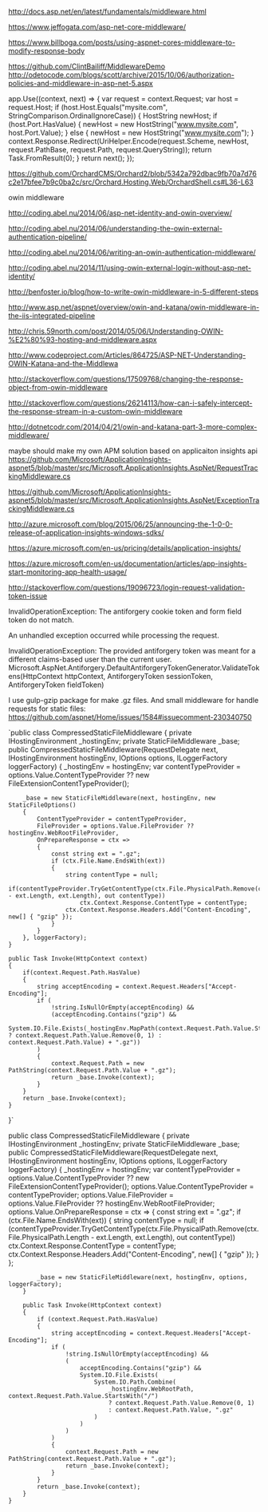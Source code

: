 
http://docs.asp.net/en/latest/fundamentals/middleware.html

https://www.jeffogata.com/asp-net-core-middleware/

https://www.billboga.com/posts/using-aspnet-cores-middleware-to-modify-response-body

https://github.com/ClintBailiff/MiddlewareDemo
http://odetocode.com/blogs/scott/archive/2015/10/06/authorization-policies-and-middleware-in-asp-net-5.aspx

app.Use((context, next) =>
            {
                var request = context.Request;
                var host = request.Host;
                if (host.Host.Equals("mysite.com", StringComparison.OrdinalIgnoreCase))
                {
                    HostString newHost;
                    if (host.Port.HasValue)
                    {
                        newHost = new HostString("www.mysite.com", host.Port.Value);
                    }
                    else
                    {
                        newHost = new HostString("www.mysite.com");
                    }
                    context.Response.Redirect(UriHelper.Encode(request.Scheme, newHost,
                        request.PathBase, request.Path, request.QueryString));
                    return Task.FromResult(0);
                }
                return next();
            });

https://github.com/OrchardCMS/Orchard2/blob/5342a792dbac9fb70a7d76c2e17bfee7b9c0ba2c/src/Orchard.Hosting.Web/OrchardShell.cs#L36-L63



owin middleware

http://coding.abel.nu/2014/06/asp-net-identity-and-owin-overview/

http://coding.abel.nu/2014/06/understanding-the-owin-external-authentication-pipeline/

http://coding.abel.nu/2014/06/writing-an-owin-authentication-middleware/

http://coding.abel.nu/2014/11/using-owin-external-login-without-asp-net-identity/

http://benfoster.io/blog/how-to-write-owin-middleware-in-5-different-steps

http://www.asp.net/aspnet/overview/owin-and-katana/owin-middleware-in-the-iis-integrated-pipeline

http://chris.59north.com/post/2014/05/06/Understanding-OWIN-%E2%80%93-hosting-and-middleware.aspx

http://www.codeproject.com/Articles/864725/ASP-NET-Understanding-OWIN-Katana-and-the-Middlewa

http://stackoverflow.com/questions/17509768/changing-the-response-object-from-owin-middleware

http://stackoverflow.com/questions/26214113/how-can-i-safely-intercept-the-response-stream-in-a-custom-owin-middleware

http://dotnetcodr.com/2014/04/21/owin-and-katana-part-3-more-complex-middleware/

maybe should make my own APM solution based on applicaiton insights api
https://github.com/Microsoft/ApplicationInsights-aspnet5/blob/master/src/Microsoft.ApplicationInsights.AspNet/RequestTrackingMiddleware.cs

https://github.com/Microsoft/ApplicationInsights-aspnet5/blob/master/src/Microsoft.ApplicationInsights.AspNet/ExceptionTrackingMiddleware.cs

http://azure.microsoft.com/blog/2015/06/25/announcing-the-1-0-0-release-of-application-insights-windows-sdks/

https://azure.microsoft.com/en-us/pricing/details/application-insights/

https://azure.microsoft.com/en-us/documentation/articles/app-insights-start-monitoring-app-health-usage/



http://stackoverflow.com/questions/19096723/login-request-validation-token-issue


InvalidOperationException: The antiforgery cookie token and form field token do not match.

An unhandled exception occurred while processing the request.

InvalidOperationException: The provided antiforgery token was meant for a different claims-based user than the current user.
Microsoft.AspNet.Antiforgery.DefaultAntiforgeryTokenGenerator.ValidateTokens(HttpContext httpContext, AntiforgeryToken sessionToken, AntiforgeryToken fieldToken)

I use gulp-gzip package for make .gz files.
And small middleware for handle requests for static files:
https://github.com/aspnet/Home/issues/1584#issuecomment-230340750

`public class CompressedStaticFileMiddleware
{
private IHostingEnvironment _hostingEnv;
private StaticFileMiddleware _base;
public CompressedStaticFileMiddleware(RequestDelegate next, IHostingEnvironment hostingEnv, IOptions options, ILoggerFactory loggerFactory) 
{
_hostingEnv = hostingEnv;
var contentTypeProvider = options.Value.ContentTypeProvider ?? new FileExtensionContentTypeProvider();

        _base = new StaticFileMiddleware(next, hostingEnv, new StaticFileOptions()
        {
            ContentTypeProvider = contentTypeProvider,
            FileProvider = options.Value.FileProvider ?? hostingEnv.WebRootFileProvider,
            OnPrepareResponse = ctx =>
            {
                const string ext = ".gz";
                if (ctx.File.Name.EndsWith(ext))
                {
                    string contentType = null;
                    if(contentTypeProvider.TryGetContentType(ctx.File.PhysicalPath.Remove(ctx.File.PhysicalPath.Length - ext.Length, ext.Length), out contentType))
                        ctx.Context.Response.ContentType = contentType;
                    ctx.Context.Response.Headers.Add("Content-Encoding", new[] { "gzip" });
                }
            }
        }, loggerFactory);
    }

    public Task Invoke(HttpContext context)
    {
        if(context.Request.Path.HasValue)
        {
            string acceptEncoding = context.Request.Headers["Accept-Encoding"];
            if (
                !string.IsNullOrEmpty(acceptEncoding) && 
                (acceptEncoding.Contains("gzip") && 
                System.IO.File.Exists(_hostingEnv.MapPath(context.Request.Path.Value.StartsWith("/") ? context.Request.Path.Value.Remove(0, 1) : context.Request.Path.Value) + ".gz"))
            )
            {
                context.Request.Path = new PathString(context.Request.Path.Value + ".gz");
                return _base.Invoke(context);
            }
        }
        return _base.Invoke(context);
    }
}`

public class CompressedStaticFileMiddleware
    {
        private IHostingEnvironment _hostingEnv;
        private StaticFileMiddleware _base;
        public CompressedStaticFileMiddleware(RequestDelegate next, IHostingEnvironment hostingEnv, IOptions<StaticFileOptions> options, ILoggerFactory loggerFactory)
        {
            _hostingEnv = hostingEnv;
            var contentTypeProvider = options.Value.ContentTypeProvider ?? new FileExtensionContentTypeProvider();
            options.Value.ContentTypeProvider = contentTypeProvider;
            options.Value.FileProvider = options.Value.FileProvider ?? hostingEnv.WebRootFileProvider;
            options.Value.OnPrepareResponse = ctx =>
            {
                const string ext = ".gz";
                if (ctx.File.Name.EndsWith(ext))
                {
                    string contentType = null;
                    if (contentTypeProvider.TryGetContentType(ctx.File.PhysicalPath.Remove(ctx.File.PhysicalPath.Length - ext.Length, ext.Length), out contentType))
                        ctx.Context.Response.ContentType = contentType;
                    ctx.Context.Response.Headers.Add("Content-Encoding", new[] { "gzip" });
                }
            };

            _base = new StaticFileMiddleware(next, hostingEnv, options, loggerFactory);
        }

        public Task Invoke(HttpContext context)
        {
            if (context.Request.Path.HasValue)
            {
                string acceptEncoding = context.Request.Headers["Accept-Encoding"];
                if (
                    !string.IsNullOrEmpty(acceptEncoding) &&
                    (
                        acceptEncoding.Contains("gzip") &&
                        System.IO.File.Exists(
                            System.IO.Path.Combine(
                                _hostingEnv.WebRootPath, context.Request.Path.Value.StartsWith("/") 
                                ? context.Request.Path.Value.Remove(0, 1) 
                                : context.Request.Path.Value, ".gz"
                            )
                        )
                    )
                )
                {
                    context.Request.Path = new PathString(context.Request.Path.Value + ".gz");
                    return _base.Invoke(context);
                }
            }
            return _base.Invoke(context);
        }
    }